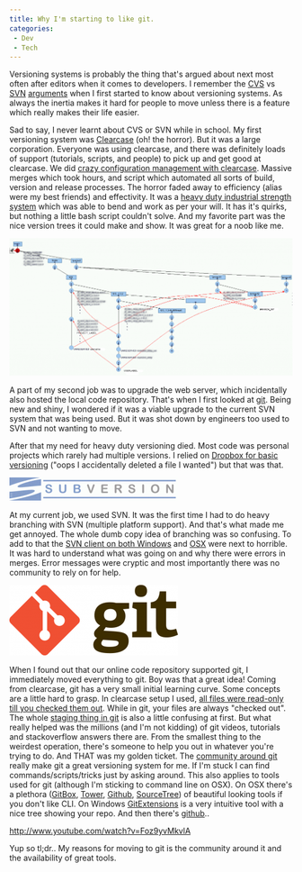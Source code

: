 ```yaml
---
title: Why I'm starting to like git.
categories: 
 - Dev
 - Tech
---
```


Versioning systems is probably the thing that's argued about next most often after editors when it comes to developers. I remember the [CVS][0] vs [SVN][1] [arguments][2] when I first started to know about versioning systems. As always the inertia makes it hard for people to move unless there is a feature which really makes their life easier.

Sad to say, I never learnt about CVS or SVN while in school. My first versioning system was [Clearcase][3] (oh! the horror). But it was a large corporation. Everyone was using clearcase, and there was definitely loads of support (tutorials, scripts, and people) to pick up and get good at clearcase. We did [crazy configuration management with clearcase][4]. Massive merges which took hours, and script which automated all sorts of build, version and release processes. The horror faded away to efficiency (alias were my best friends) and effectivity. It was a [heavy duty industrial strength system][5] which was able to bend and work as per your will. It has it's quirks, but nothing a little bash script couldn't solve. And my favorite part was the nice version trees it could make and show. It was great for a noob like me.

[![](../images/2012/11/clearcase_tree-1024x495.png)][6]

A part of my second job was to upgrade the web server, which incidentally also hosted the local code repository. That's when I first looked at [git][7]. Being new and shiny, I wondered if it was a viable upgrade to the current SVN system that was being used. But it was shot down by engineers too used to SVN and not wanting to move.

After that my need for heavy duty versioning died. Most code was personal projects which rarely had multiple versions. I relied on [Dropbox for basic versioning][8] ("oops I accidentally deleted a file I wanted") but that was that.

[![](../images/2012/11/Subversion-300x41.png)][9]

At my current job, we used SVN. It was the first time I had to do heavy branching with SVN (multiple platform support). And that's what made me get annoyed. The whole dumb copy idea of branching was so confusing. To add to that the [SVN client on both Windows][10] and [OSX][11] were next to horrible. It was hard to understand what was going on and why there were errors in merges. Error messages were cryptic and most importantly there was no community to rely on for help.

[![](../images/2012/11/Git-Logo-2Color-300x125.png)][12]

When I found out that our online code repository supported git, I immediately moved everything to git. Boy was that a great idea! Coming from clearcase, git has a very small initial learning curve. Some concepts are a little hard to grasp. In clearcase setup I used, [all files were read-only till you checked them out][13]. While in git, your files are always "checked out". The whole [staging thing in git][14] is also a little confusing at first. But what really helped was the millions (and I'm not kidding) of git videos, tutorials and stackoverflow answers there are. From the smallest thing to the weirdest operation, there's someone to help you out in whatever you're trying to do. And THAT was my golden ticket. The [community around git][15] really make git a great versioning system for me. If I'm stuck I can find commands/scripts/tricks just by asking around. This also applies to tools used for git (although I'm sticking to command line on OSX). On OSX there's a plethora ([GitBox][16], [Tower][17], [Github][18], [SourceTree][19]) of beautiful looking tools if you don't like CLI. On Windows [GitExtensions][20] is a very intuitive tool with a nice tree showing your repo. And then there's [github][21]..

http://www.youtube.com/watch?v=Foz9yvMkvlA

Yup so tl;dr.. My reasons for moving to git is the community around it and the availability of great tools.


[0]: http://en.wikipedia.org/wiki/Concurrent_Versions_System
[1]: http://en.wikipedia.org/wiki/Apache_Subversion
[2]: http://stackoverflow.com/questions/245290/subversion-vs-cvs
[3]: http://www-01.ibm.com/software/awdtools/clearcase/
[4]: http://techpubs.sgi.com/library/dynaweb_docs/0620/SGI_Developer/books/ClrC_CG/sgi_html/ch01.html
[5]: http://stackoverflow.com/questions/645008/what-are-the-basic-clearcase-concepts-every-developer-should-know/645771#645771
[6]: http://svn.haxx.se/dev/archive-2006-07/0171.shtml
[7]: http://git-scm.com/
[8]: https://www.dropbox.com/help/11/en
[9]: http://chinpen.net/blog/2012/11/why-im-starting-to-like-git/subversion/
[10]: http://tortoisesvn.net/
[11]: http://subclipse.tigris.org/
[12]: http://chinpen.net/blog/2012/11/why-im-starting-to-like-git/git-logo-2color/
[13]: http://publib.boulder.ibm.com/infocenter/cchelp/v7r1m2/index.jsp?topic=/com.ibm.rational.clearcase.cc_admin.doc/topics/r_access_view_dynamic.htm
[14]: http://betterexplained.com/articles/aha-moments-when-learning-git/
[15]: http://stackoverflow.com/questions/tagged/git
[16]: http://www.gitboxapp.com
[17]: http://www.git-tower.com
[18]: http://mac.github.com/
[19]: http://sourcetreeapp.com
[20]: http://code.google.com/p/gitextensions/
[21]: https://github.com/notthetup